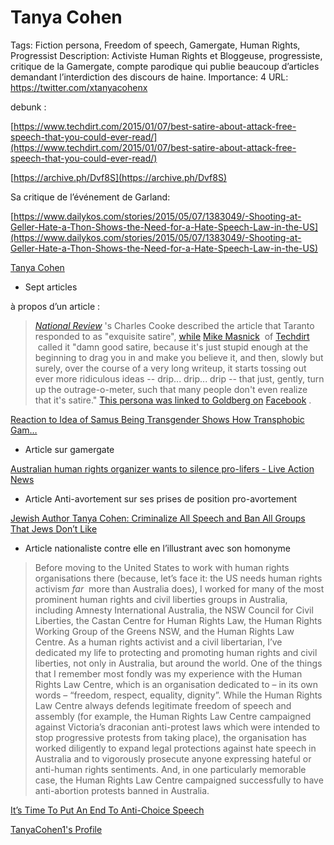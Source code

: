 # Tanya Cohen

Tags: Fiction persona, Freedom of speech, Gamergate, Human Rights, Progressist
Description: Activiste Human Rights et Bloggeuse, progressiste, critique de la Gamergate, compte parodique qui publie beaucoup d’articles demandant l’interdiction des discours de haine.
Importance: 4
URL: https://twitter.com/xtanyacohenx

debunk :

[https://www.techdirt.com/2015/01/07/best-satire-about-attack-free-speech-that-you-could-ever-read/](https://www.techdirt.com/2015/01/07/best-satire-about-attack-free-speech-that-you-could-ever-read/)

[https://archive.ph/Dvf8S](https://archive.ph/Dvf8S)

Sa critique de l’événement de Garland:

[https://www.dailykos.com/stories/2015/05/07/1383049/-Shooting-at-Geller-Hate-a-Thon-Shows-the-Need-for-a-Hate-Speech-Law-in-the-US](https://www.dailykos.com/stories/2015/05/07/1383049/-Shooting-at-Geller-Hate-a-Thon-Shows-the-Need-for-a-Hate-Speech-Law-in-the-US)

[Tanya Cohen](https://thoughtcatalog.com/tanya-cohen/)

- Sept articles

à propos d’un article : 

> *[National Review](https://www.wikiwand.com/en/National_Review)*
's Charles Cooke described the article that Taranto responded to as "exquisite satire", [while](https://www.wikiwand.com/en/Joshua_Ryne_Goldberg#cite_note-wsjGoldbergVariations-33) [Mike Masnick](https://www.wikiwand.com/en/Mike_Masnick)
 of [Techdirt](https://www.wikiwand.com/en/Techdirt)
 called it "damn good satire, because it's just stupid enough at the beginning to drag you in and make you believe it, and then, slowly but surely, over the course of a very long writeup, it starts tossing out ever more ridiculous ideas -- drip... drip... drip -- that just, gently, turn up the outrage-o-meter, such that many people don't even realize that it's satire." [This persona was linked to Goldberg on](https://www.wikiwand.com/en/Joshua_Ryne_Goldberg#cite_note-34) [Facebook](https://www.wikiwand.com/en/Facebook)
.
> 

[Reaction to Idea of Samus Being Transgender Shows How Transphobic Gam…](https://archive.fo/vnrSY)

- Article sur gamergate

[Australian human rights organizer wants to silence pro-lifers - Live Action News](https://www.liveaction.org/news/australian-human-rights-organizer-wants-silence-pro-lifers/)

- Article Anti-avortement sur ses prises de position pro-avortement

[Jewish Author Tanya Cohen: Criminalize All Speech and Ban All Groups That Jews Don’t Like](https://nationalvanguard.org/2015/06/jewish-author-tanya-cohen-criminalize-all-speech-and-ban-all-groups-that-jews-dont-like/)

- Article nationaliste contre elle en l’illustrant avec son homonyme

> Before moving to the United States to work with human rights organisations there (because, let’s face it: the US needs human rights activism *far*
 more than Australia does), I worked for many of the most prominent human rights and civil liberties groups in Australia, including Amnesty International Australia, the NSW Council for Civil Liberties, the Castan Centre for Human Rights Law, the Human Rights Working Group of the Greens NSW, and the Human Rights Law Centre. As a human rights activist and a civil libertarian, I’ve dedicated my life to protecting and promoting human rights and civil liberties, not only in Australia, but around the world. One of the things that I remember most fondly was my experience with the Human Rights Law Centre, which is an organisation dedicated to – in its own words – “freedom, respect, equality, dignity”. While the Human Rights Law Centre always defends legitimate freedom of speech and assembly (for example, the Human Rights Law Centre campaigned against Victoria’s draconian anti-protest laws which were intended to stop progressive protests from taking place), the organisation has worked diligently to expand legal protections against hate speech in Australia and to vigorously prosecute anyone expressing hateful or anti-human rights sentiments. And, in one particularly memorable case, the Human Rights Law Centre campaigned successfully to have anti-abortion protests banned in Australia.
> 

[It’s Time To Put An End To Anti-Choice Speech](https://thoughtcatalog.com/tanya-cohen/2015/04/its-time-to-put-an-end-to-anti-choice-speech/)

[TanyaCohen1's Profile](https://archive.is/mKxZQ)